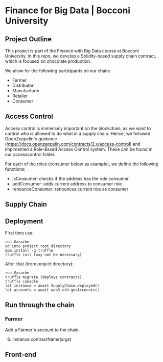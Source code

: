 # Finance for Big Data | Bocconi University

## Project Outline
This project is part of the Finance with Big Data course at Bocconi University. In this repo, we develop a Solidity-based supply chain contract, which is focused on chocolate production. 

We allow for the following participants on our chain: 
- Farmer
- Distributor
- Manufacturer
- Retailer
- Consumer

## Access Control

Access control is immensely important on the blockchain, as we want to control who is allowed to do what in a supply chain. Hence, we followed OpenZeppelin's guidance (https://docs.openzeppelin.com/contracts/2.x/access-control) and implmented a Role-Based Access Control system. These can be found in our accesscontrol folder.

For each of the roles (consumer below as example), we define the following functions:
- isConsumer: checks if the address has the role consumer
- addConsumer: adds current address to consumer role
- renounceConsumer: renounces current role as consumer

## Supply Chain

## Deployment
First time use:
```
run Ganache
cd into project root directory
npm install -g truffle
truffle init (may not be necessary)
```
After that (from project directory):
```
run Ganache
truffle migrate (deploys contracts)
truffle console
let instance = await SupplyChain.deployed()
let accounts = await web3.eth.getAccounts()
```
## Run through the chain
### Farmer
Add a Farmer's account to the chain.

6. instance.contractName(args)

## Front-end
